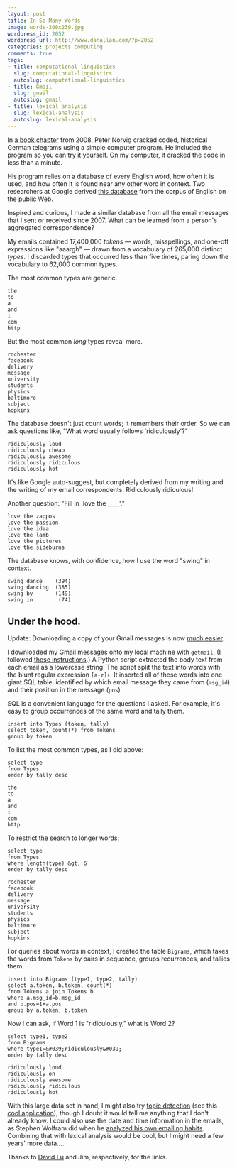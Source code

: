 ```yaml
---
layout: post
title: In So Many Words
image: words-300x239.jpg
wordpress_id: 2052
wordpress_url: http://www.danallan.com/?p=2052
categories: projects computing
comments: true
tags:
- title: computational linguistics
  slug: computational-linguistics
  autoslug: computational-linguistics
- title: Gmail
  slug: gmail
  autoslug: gmail
- title: lexical analysis
  slug: lexical-analysis
  autoslug: lexical-analysis
---
```

In [a book chapter](http://norvig.com/ngrams/) from 2008, Peter Norvig cracked coded, historical German telegrams using a simple computer program. He included the program so you can try it yourself. On my computer, it cracked the code in less than a minute.

His program relies on a database of every English word, how often it is used, and how often it is found near any other word in context. Two researchers at Google derived [this database](http://www.ldc.upenn.edu/Catalog/CatalogEntry.jsp?catalogId=LDC2006T13) from the corpus of English on the public Web.

Inspired and curious, I made a similar database from all the email messages that I sent or received since 2007. What can be learned from a person's aggregated correspondence?

My emails contained 17,400,000 _tokens_ — words, misspellings, and one-off expressions like "aaargh" — drawn from a vocabulary of 265,000 distinct _types_. I discarded types that occurred less than five times, paring down the vocabulary to 62,000 common types.

The most common types are generic.

    the
    to
    a
    and
    i
    com
    http

But the most common _long_ types reveal more.

    rochester
    facebook
    delivery
    message
    university
    students
    physics
    baltimore
    subject
    hopkins

The database doesn't just count words; it remembers their order. So we can ask questions like, "What word usually follows 'ridiculously'?"

    ridiculously loud
    ridiculously cheap
    ridiculously awesome
    ridiculously ridiculous
    ridiculously hot

It's like Google auto-suggest, but completely derived from my writing and the writing of my email correspondents. Ridiculously ridiculous!

Another question: "Fill in 'love the ____'."

    love the zappos
    love the passion
    love the idea
    love the lamb
    love the pictures
    love the sideburns

The database knows, with confidence, how I use the word "swing" in context.

    swing dance    (394)
    swing dancing  (385)
    swing by       (149)
    swing in        (74)

## Under the hood.

Update: Downloading a copy of your Gmail messages is now [much easier](http://gmailblog.blogspot.com/2013/12/download-copy-of-your-gmail-and-google.html).

I downloaded my Gmail messages onto my local machine with ``getmail``. (I followed [these instructions](http://datalinkcontrol.net/dlc/content/gmail-backup-getmail).) A Python script extracted the body text from each email as a lowercase string. The script split the text into words with the blunt regular expression ``[a-z]+``. It inserted all of these words into one giant SQL table, identified by which email message they came from (``msg_id``) and their position in the message (``pos``)

SQL is a convenient language for the questions I asked. For example, it's easy to group occurrences of the same word and tally them.

    insert into Types (token, tally)
    select token, count(*) from Tokens
    group by token

To list the most common types, as I did above:

    select type
    from Types
    order by tally desc

    the
    to
    a
    and
    i
    com
    http

To restrict the search to longer words:

    select type
    from Types
    where length(type) &gt; 6
    order by tally desc

    rochester
    facebook
    delivery
    message
    university 
    students
    physics
    baltimore
    subject
    hopkins

For queries about words in context, I created the table ``Bigrams``, which takes the words from ``Tokens`` by pairs in sequence, groups recurrences, and tallies them.

    insert into Bigrams (type1, type2, tally)
    select a.token, b.token, count(*)
    from Tokens a join Tokens b
    where a.msg_id=b.msg_id
    and b.pos=1+a.pos
    group by a.token, b.token

Now I can ask, if Word 1 is "ridiculously," what is Word 2?

    select type1, type2
    from Bigrams
    where type1=&#039;ridiculously&#039;
    order by tally desc

    ridiculously loud
    ridiculously on
    ridiculously awesome
    ridiculously ridiculous
    ridiculously hot

With this large data set in hand, I might also try [topic detection](http://en.wikipedia.org/wiki/Latent_Dirichlet_allocation) (see this [cool application](http://blog.echen.me/2011/06/27/topic-modeling-the-sarah-palin-emails/)), though I doubt it would tell me anything that I don't already know. I could also use the date and time information in the emails, as Stephen Wolfram did when he [analyzed his own emailing habits](http://blog.stephenwolfram.com/2012/03/the-personal-analytics-of-my-life/). Combining that with lexical analysis would be cool, but I might need a few years' more data....

Thanks to [David Lu](http://www.probablydavid.com) and Jim, respectively, for the links.
